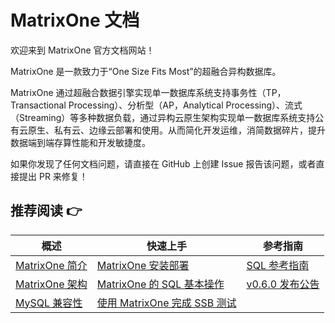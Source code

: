 # **MatrixOne 文档**

欢迎来到 MatrixOne 官方文档网站！

MatrixOne 是一款致力于“One Size Fits Most”的超融合异构数据库。

MatrixOne 通过超融合数据引擎实现单一数据库系统支持事务性（TP，Transactional Processing）、分析型（AP，Analytical Processing）、流式（Streaming）等多种数据负载，通过异构云原生架构实现单一数据库系统支持公有云原生、私有云、边缘云部署和使用。从而简化开发运维，消简数据碎片，提升数据端到端存算性能和开发敏捷度。  

如果你发现了任何文档问题，请直接在 GitHub 上创建 Issue 报告该问题，或者直接提出 PR 来修复！

## **推荐阅读 👉**

|  概述   | 快速上手  |  参考指南  
|  ----  | ----  |  ----  
| [MatrixOne 简介](MatrixOne/Overview/matrixone-introduction.md)  | [MatrixOne 安装部署](MatrixOne/Get-Started/install-standalone-matrixone.md) | 	[SQL 参考指南](MatrixOne/Reference/SQL-Reference/Data-Definition-Statements/create-database.md)
| [MatrixOne 架构](MatrixOne/Overview/matrixone-architecture-design.md)  | [MatrixOne 的 SQL 基本操作](MatrixOne/Get-Started/basic-sql.md) | [v0.6.0 发布公告](MatrixOne/Release-Notes/v0.6.0.md)
| [MySQL 兼容性](MatrixOne/Overview/mysql-compatibility.md)  | [使用 MatrixOne 完成 SSB 测试](MatrixOne/Test/performance-testing/SSB-test-with-matrixone.md)
